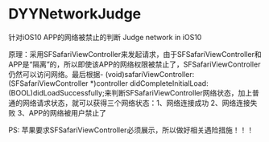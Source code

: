 # DYYNetworkJudge
针对iOS10 APP的网络被禁止的判断
Judge network in iOS10

原理：采用SFSafariViewController来发起请求，由于SFSafariViewController和APP是“隔离”的，所以即使该APP的网络权限被禁止了，SFSafariViewController仍然可以访问网络。最后根据- (void)safariViewController:(SFSafariViewController *)controller didCompleteInitialLoad:(BOOL)didLoadSuccessfully;来判断SFSafariViewController网络状态，加上普通的网络请求状态，就可以获得三个网络状态：1、网络连接成功 2、网络连接失败 3、APP的网络被用户禁止了

PS: 苹果要求SFSafariViewController必须展示，所以做好相关遇险措施！！！
